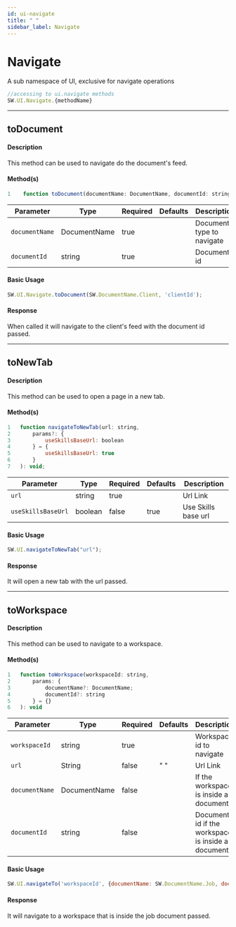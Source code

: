 ```yaml
---
id: ui-navigate
title: " "
sidebar_label: Navigate
---
```


# Navigate

A sub namespace of UI, exclusive for navigate operations

```javascript
//accessing to ui.navigate methods
SW.UI.Navigate.{methodName}
```

---

## toDocument

#### Description

This method can be used to navigate do the document's feed.

#### Method(s)

```javascript
1    function toDocument(documentName: DocumentName, documentId: string): void
```

<table className="custom-table">
    <thead>
        <tr>
            <th>Parameter</th>
            <th>Type</th>
            <th>Required</th>
            <th>Defaults</th>
            <th>Description</th>
        </tr>
    </thead>
    <tbody>
       <tr className="selected">
            <td><code>documentName</code></td>
            <td>DocumentName</td>
            <td>true</td>
            <td></td>
            <td>Document type to navigate</td>
        </tr>
        <tr className="selected">
            <td><code>documentId</code></td>
            <td>string</td>
            <td>true</td>
            <td></td>
            <td>Document's id</td>
        </tr>
    </tbody>
</table>

#### Basic Usage

```javascript
SW.UI.Navigate.toDocument(SW.DocumentName.Client, 'clientId');
```

#### Response

When called it will navigate to the client's feed with the document id passed.

---

## toNewTab

#### Description

This method can be used to open a page in a new tab.

#### Method(s)

```javascript
1   function navigateToNewTab(url: string, 
2       params?: {
3           useSkillsBaseUrl: boolean
4       } = {
5           useSkillsBaseUrl: true
6       }
7   ): void;
```

<table className="custom-table">
    <thead>
        <tr>
            <th>Parameter</th>
            <th>Type</th>
            <th>Required</th>
            <th>Defaults</th>
            <th>Description</th>
        </tr>
    </thead>
    <tbody>
       <tr className="selected">
            <td><code>url</code></td>
            <td>string</td>
            <td>true</td>
            <td></td>
            <td>Url Link</td>
        </tr>
        <tr className="selected">
            <td><code>useSkillsBaseUrl</code></td>
            <td>boolean</td>
            <td>false</td>
            <td>true</td>
            <td>Use Skills base url</td>
        </tr>
    </tbody>
</table>

#### Basic Usage

```javascript
SW.UI.navigateToNewTab("url");
```

#### Response

It will open a new tab with the url passed.

---

## toWorkspace

#### Description

This method can be used to navigate to a workspace.

#### Method(s)

```javascript
1   function toWorkspace(workspaceId: string, 
2       params: { 
3           documentName?: DocumentName; 
4           documentId?: string 
5       } = {}
6   ): void
```

<table className="custom-table">
    <thead>
        <tr>
            <th>Parameter</th>
            <th>Type</th>
            <th>Required</th>
            <th>Defaults</th>
            <th>Description</th>
        </tr>
    </thead>
    <tbody>
        <tr className="selected">
            <td><code>workspaceId</code></td>
            <td>string</td>
            <td>true</td>
            <td></td>
            <td>Workspace id to navigate</td>
        </tr>
       <tr className="selected">
            <td><code>url</code></td>
            <td>String</td>
            <td>false</td>
            <td>" "</td>
            <td>Url Link</td>
        </tr>
        <tr className="selected">
            <td><code>documentName</code></td>
            <td>DocumentName</td>
            <td>false</td>
            <td></td>
            <td>If the workspace is inside a document</td>
        </tr>
        <tr className="selected">
            <td><code>documentId</code></td>
            <td>string</td>
            <td>false</td>
            <td></td>
            <td>Document id if the workspace is inside a document</td>
        </tr>
    </tbody>
</table>

#### Basic Usage

```javascript
SW.UI.navigateTo('workspaceId', {documentName: SW.DocumentName.Job, documentId: 'jobId'});
```

#### Response

It will navigate to a workspace that is inside the job document passed.